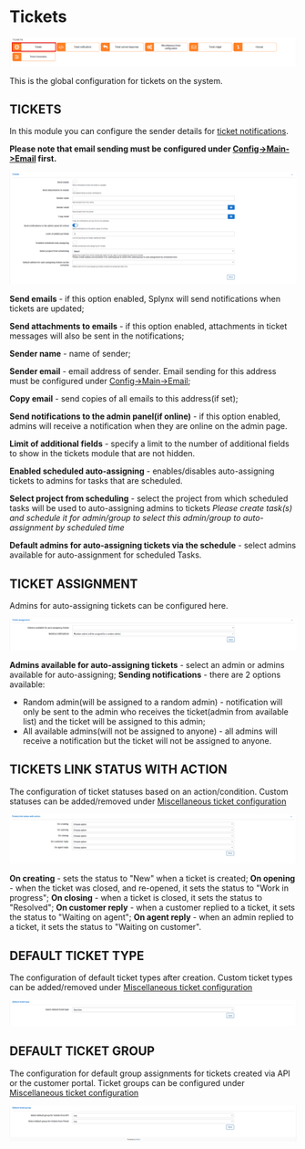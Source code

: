 Tickets
=============

![tickets icon](icon.png)

This is the global configuration for tickets on the system.

## TICKETS

In this module you can configure the sender details for [ticket notifications](configuration/ticket_notifications/tickets_notifications.md).

**Please note that email sending must be configured under [Config->Main->Email](configuration/main_configuration/email_config/email_config.md) first.**

![Tickets](tickets.png)

**Send emails** - if this option enabled, Splynx will send notifications when tickets are updated;

**Send attachments to emails** - if this option enabled, attachments in ticket messages  will also be sent in the notifications;

**Sender name** - name of sender;

**Sender email** - email address of sender. Email sending for this address must be configured under [Config->Main->Email](configuration/main_configuration/email_config/email_config.md);

**Copy email** - send copies of all emails to this address(if set);

**Send notifications to the admin panel(if online)** - if this option enabled, admins will receive a notification when they are online on the admin page.

**Limit of additional fields** - specify a limit to the number of additional fields to show in the tickets module that are not hidden.

**Enabled scheduled auto-assigning** - enables/disables auto-assigning tickets to admins for tasks that are scheduled.

**Select project from scheduling** - select the project from which scheduled tasks will be used to auto-assigning admins to tickets *Please create task(s) and schedule it for admin/group to select this admin/group to auto-assignment by scheduled time*

**Default admins for auto-assigning tickets via the schedule** - select admins available for auto-assignment for scheduled Tasks.



## TICKET ASSIGNMENT

Admins for auto-assigning tickets can be configured here.

![Auto assign](ticket_assignment.png)

**Admins available for auto-assigning tickets** - select an admin or admins available for auto-assigning;
**Sending notifications** - there are 2 options available:
  * Random admin(will be assigned to a random admin) - notification will only be sent to the admin who receives the ticket(admin from available list) and the ticket will be assigned to this admin;
  * All available admins(will not be assigned to anyone) - all admins will receive a notification but the ticket will not be assigned to anyone.

## TICKETS LINK STATUS WITH ACTION

The configuration of ticket statuses based on an action/condition. Custom statuses can be added/removed under [Miscellaneous ticket configuration](configuration/tickets/miscellaneous_ticket_configuration/miscellaneous_ticket_configuration.md)

![Ticket statuses](ticket_statuses.png)

**On creating** - sets the status to "New" when a ticket is created;
**On opening** - when the ticket was closed, and re-opened, it sets the status to "Work in progress";
**On closing** - when a ticket is closed, it sets the status to "Resolved";
**On customer reply** - when a customer replied to a ticket, it sets the status to "Waiting on agent";
**On agent reply** - when an admin replied to a ticket, it sets the status to "Waiting on customer".

## DEFAULT TICKET TYPE

The configuration of default ticket types after creation. Custom ticket types can be added/removed under [Miscellaneous ticket configuration](configuration/tickets/miscellaneous_ticket_configuration/miscellaneous_ticket_configuration.md)

![Ticket default type](default_type.png)

## DEFAULT TICKET GROUP

The configuration for default group assignments for tickets created via API or the customer portal. Ticket groups can be configured under [Miscellaneous ticket configuration](configuration/tickets/miscellaneous_ticket_configuration/miscellaneous_ticket_configuration.md)

![Default ticket group](dtg.png)
